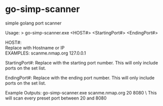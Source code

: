 # go-simp-scanner
simple golang port scanner

Usage: > go-simp-scanner.exe <HOST#> <StartingPort#> <EndingPort#>

HOST#:   
          Replace with Hostname or IP  
             EXAMPLES: 
               scanme.nmap.org
               127.0.0.1 

StartingPort#:
          Replace with the starting port number. This will only include ports on the set list.
  
EndingPort#:
          Replace with the ending port number. This will only include ports on the set list.
          
          
   Example Outputs:
          go-simp-scanner.exe scanme.nmap.org 20 8080   \\ This will scan every preset port between 20 and 8080
